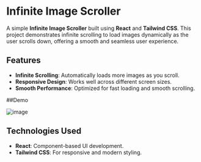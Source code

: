 # Infinite Image Scroller

A simple **Infinite Image Scroller** built using **React** and **Tailwind CSS**. This project demonstrates infinite scrolling to load images dynamically as the user scrolls down, offering a smooth and seamless user experience.

## Features

- **Infinite Scrolling**: Automatically loads more images as you scroll.
- **Responsive Design**: Works well across different screen sizes.
- **Smooth Performance**: Optimized for fast loading and smooth scrolling.

##Demo

![image](https://github.com/user-attachments/assets/5c04c6d9-90d0-4dba-a519-6b4ca71c6a37)

## Technologies Used

- **React**: Component-based UI development.
- **Tailwind CSS**: For responsive and modern styling.
